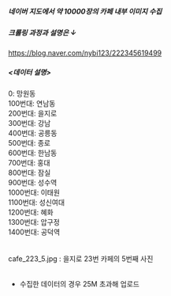 ##### 네이버 지도에서 약 10000장의 카페 내부 이미지 수집</br>

##### 크롤링 과정과 설명은 ↓</br>
https://blog.naver.com/nybi123/222345619499

##### <데이터 설명>
0: 망원동</br>
100번대: 연남동</br>
200번대: 을지로</br>
300번대: 강남</br>
400번대: 공릉동</br>
500번대: 종로</br>
600번대: 한남동</br>
700번대: 홍대 </br>
800번대: 잠실</br>
900번대: 성수역 </br>
1000번대: 이태원</br>
1100번대: 성신여대</br>
1200번대: 혜화</br>
1300번대: 압구정</br>
1400번대: 공덕역</br>
</br></br>
cafe_223_5.jpg : 을지로 23번 카페의 5번째 사진 
</br></br>
* 수집한 데이터의 경우 25M 초과해 업로드
